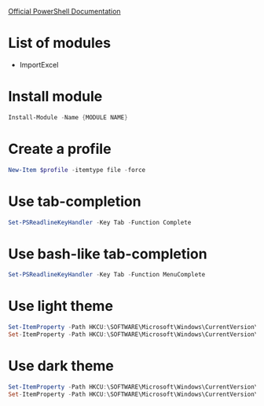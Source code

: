 [Official PowerShell Documentation](https://github.com/PowerShell/PowerShell/tree/master/docs/learning-powershell)

# List of modules
* ImportExcel

# Install module
```powershell
Install-Module -Name {MODULE NAME}
```

# Create a profile
```powershell
New-Item $profile -itemtype file -force
```

# Use tab-completion
```powershell
Set-PSReadlineKeyHandler -Key Tab -Function Complete
```

# Use bash-like tab-completion
```powershell
Set-PSReadlineKeyHandler -Key Tab -Function MenuComplete
```

# Use light theme
```powershell
Set-ItemProperty -Path HKCU:\SOFTWARE\Microsoft\Windows\CurrentVersion\Themes\Personalize -Name SystemUsesLightTheme -Value 1
Set-ItemProperty -Path HKCU:\SOFTWARE\Microsoft\Windows\CurrentVersion\Themes\Personalize -Name AppsUseLightTheme -Value 1
```

# Use dark theme
```powershell
Set-ItemProperty -Path HKCU:\SOFTWARE\Microsoft\Windows\CurrentVersion\Themes\Personalize -Name SystemUsesLightTheme -Value 0
Set-ItemProperty -Path HKCU:\SOFTWARE\Microsoft\Windows\CurrentVersion\Themes\Personalize -Name AppsUseLightTheme -Value 0
```
